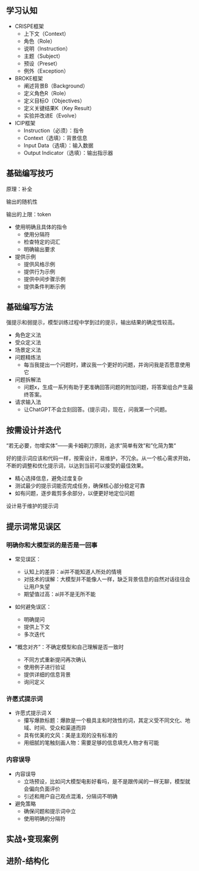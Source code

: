 ## 学习认知

- CRISPE框架
  - 上下文（Context）
  - 角色（Role）
  - 说明（Instruction）
  - 主题（Subject）
  - 预设（Preset）
  - 例外（Exception）
- BROKE框架
  - 阐述背景B（Background）
  - 定义角色R（Role）
  - 定义目标O（Objectives）
  - 定义关键结果K（Key Result）
  - 实验并改进E（Evolve）
- ICIP框架
  - Instruction（必须）：指令
  - Context（选填）：背景信息
  - Input Data（选填）：输入数据
  - Output Indicator（选填）：输出指示器

## 基础编写技巧

原理：补全

输出的随机性

输出的上限：token

- 使用明确且具体的指令
  - 使用分隔符
  - 检查特定的词汇
  - 明确输出要求
- 提供示例
  - 提供风格示例
  - 提供行为示例
  - 提供中间步骤示例
  - 提供条件判断示例

## 基础编写方法

强提示和弱提示，模型训练过程中学到过的提示，输出结果的确定性较高。

- 角色定义法
- 受众定义法
- 场景定义法
- 问题精炼法
  - 每当我提出一个问题时，建议我一个更好的问题，并询问我是否愿意使用它
- 问题拆解法
  - 问题x，生成一系列有助于更准确回答问题的附加问题，将答案组合产生最终答案。
- 请求输入法
  - 让ChatGPT不会立刻回答。{提示词}，现在，问我第一个问题。

## 按需设计并迭代

“若无必要，勿增实体”——奥卡姆剃刀原则，追求“简单有效“和”化简为繁“

好的提示词应该和代码一样，按需设计，易维护，不冗余。从一个核心需求开始，不断的调整和优化提示词，以达到当前可以接受的最佳效果。

- 精心选择信息，避免过度复杂
- 测试最少的提示词能否完成任务，确保核心部分稳定可靠
- 如有问题，逐步裁剪多余部分，以便更好地定位问题

设计易于维护的提示词

## 提示词常见误区

### 明确你和大模型说的是否是一回事

- 常见误区：
  - 认知上的差异：ai并不能知道人所处的情境
  - 对技术的误解：大模型并不能像人一样，缺乏背景信息的自然对话往往会让用户失望
  - 期望值过高：ai并不是无所不能

- 如何避免误区：
  - 明确提问
  - 提供上下文
  - 多次迭代
- ”概念对齐”：不确定模型和自己理解是否一致时
  - 不同方式重新提问再次确认
  - 使用例子进行验证
  - 提供详细的信息背景
  - 询问定义

### 许愿式提示词

- 许愿式提示词 X
  - 攥写爆款标题：爆款是一个极具主和时效性的词，其定义受不同文化、地域、时间、受众和渠道而异
  - 具有优美的文风：美是主观的没有标准的
  - 用细腻的笔触刻画人物：需要足够的信息填充人物才有可能

### 内容误导

- 内容误导
  - 立场预设，比如问大模型电影好看吗，是不是跟传闻的一样无聊，模型就会偏向负面评价
  - 引述和用户自己观点混淆，分隔词不明确
- 避免策略
  - 确保问题和提示词中立
  - 使用明确的分隔符

## 实战+变现案例



## 进阶-结构化



















